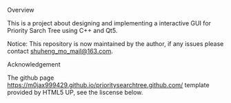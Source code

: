 Overview

This is a project about designing and implementing a interactive GUI for Priority Sarch Tree using C++ and Qt5. 

Notice: This repository is now maintained by the author, if any issues please contact shuheng_mo_mail@163.com.

Acknowledgement

The github page https://m0jax999429.github.io/prioritysearchtree.github.com/ template provided by HTML5 UP, see the liscense below.

